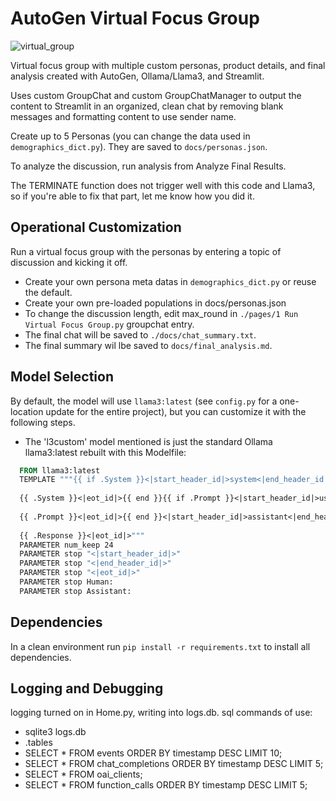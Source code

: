 
# AutoGen Virtual Focus Group


![virtual_group](https://github.com/msamylea/autogen_focus_group/assets/44280406/e44684e1-96a4-475d-a432-4e4aaae24c7a)


Virtual focus group with multiple custom personas, product details, and final analysis created with AutoGen, Ollama/Llama3, and Streamlit. 

Uses custom GroupChat and custom GroupChatManager to output the content to Streamlit in an organized, clean chat by removing blank messages and formatting content to use sender name.

Create up to 5 Personas (you can change the data used in `demographics_dict.py`).  They are saved to `docs/personas.json`.

To analyze the discussion, run analysis from Analyze Final Results. 

The TERMINATE function does not trigger well with this code and Llama3, so if you're able to fix that part, let me know how you did it.

## Operational Customization
Run a virtual focus group with the personas by entering a topic of discussion and kicking it off.  
* Create your own persona meta datas in `demographics_dict.py` or reuse the default.
* Create your own pre-loaded populations in docs/personas.json
* To change the discussion length, edit max_round in `./pages/1 Run Virtual Focus Group.py` groupchat entry.  
* The final chat will be saved to `./docs/chat_summary.txt`.
* The final summary wil lbe saved to `docs/final_analysis.md`.


## Model Selection

By default, the model will use ``llama3:latest`` (see `config.py` for a one-location update for the entire project), but you can customize it with the following steps.

* The 'l3custom' model mentioned is just the standard Ollama llama3:latest rebuilt with this Modelfile:

```dockerfile 
  FROM llama3:latest
  TEMPLATE """{{ if .System }}<|start_header_id|>system<|end_header_id|>
  
  {{ .System }}<|eot_id|>{{ end }}{{ if .Prompt }}<|start_header_id|>user<|end_header_id|>
  
  {{ .Prompt }}<|eot_id|>{{ end }}<|start_header_id|>assistant<|end_header_id|>
  
  {{ .Response }}<|eot_id|>"""
  PARAMETER num_keep 24
  PARAMETER stop "<|start_header_id|>"
  PARAMETER stop "<|end_header_id|>"
  PARAMETER stop "<|eot_id|>"
  PARAMETER stop Human:
  PARAMETER stop Assistant:
```

## Dependencies

In a clean environment run `pip install -r requirements.txt` to install all dependencies.

## Logging and Debugging
logging turned on in Home.py, writing into logs.db. sql commands of use:
* sqlite3 logs.db
* .tables
* SELECT * FROM events ORDER BY timestamp DESC LIMIT 10;
* SELECT * FROM chat_completions ORDER BY timestamp DESC LIMIT 5;
* SELECT * FROM oai_clients;
* SELECT * FROM function_calls ORDER BY timestamp DESC LIMIT 5;
